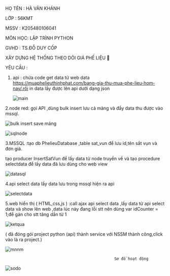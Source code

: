 HỌ TÊN : HÀ VĂN KHÁNH

LỚP :    56KMT

MSSV :   K205480106041

MÔN HỌC: LẬP TRÌNH PYTHON

GVHD : TS.ĐỖ DUY CỐP

XÂY DỰNG HỆ THỐNG THEO DÕI GIÁ PHẾ LIỆU 🔄

YÊU CẦU : 

1. api : chứa code get data từ web data https://muaphelieuthinhphat.com/bang-gia-thu-mua-phe-lieu-hom-nay/.rồi in data lấy được lên api dưới dạng json
   

   ![main](https://github.com/khanh25012/he-thong-theo-doi-gia-phe-lieu/assets/129476200/183162f3-09f6-4c5b-a83b-7e94f82ab812)



2.node red: gọi API ,dùng bulk insert lưu cả mảng  và đẩy data thu được vào mssql.


  ![bulk insert save mảng](https://github.com/khanh25012/he-thong-theo-doi-gia-phe-lieu/assets/129476200/55b93e7a-70e2-4b77-afb5-3047798f7f3b)


  ![sqlnode](https://github.com/khanh25012/he-thong-theo-doi-gia-phe-lieu/assets/129476200/33f0111a-5e73-499e-92a8-fe47d681894d)



3.MSSQL :tạo db PhelieuDatabase ,table sat_vun để lưu id,tên sắt vụn và đơn giá.


tạo producer InsertSatVun để lấy data từ node truyền về và tạo procedure selectdata để lấy data đã lưu dùng cho web view


  ![datasql](https://github.com/khanh25012/he-thong-theo-doi-gia-phe-lieu/assets/129476200/7ab49e0a-a9bf-4118-94dc-17b2c0fd742a)

    
4.api select data lấy data lưu trong mssql hiện ra api


   ![selectdata](https://github.com/khanh25012/he-thong-theo-doi-gia-phe-lieu/assets/129476200/6fa24f03-1c59-4ed0-9528-315e7f4b1e69)



5.web hiển thị ( HTML,css,js ) :call ajax api select data ,lấy data từ api select data và show lên web ,data lúc này đang lỗi stt nên dùng var idCounter = 1;để gán cho stt tăng dần từ 1

   ![ketqua](https://github.com/khanh25012/he-thong-theo-doi-gia-phe-lieu/assets/129476200/a2a59a20-08f7-4db2-b1b7-5def63ac857a)


( đã đóng gói project python (api) thành service với NSSM thành công,click vào là ra project.)


   ![mnnm](https://github.com/khanh25012/he-thong-theo-doi-gia-phe-lieu/assets/129476200/e782938f-1d86-4f84-ba9f-b87dfe16824a)


                                                    Sơ đồ hoạt động


  ![sodo](https://github.com/khanh25012/he-thong-theo-doi-gia-phe-lieu/assets/129476200/342e2437-41c5-4c45-8a2a-602c8f385c3d)


